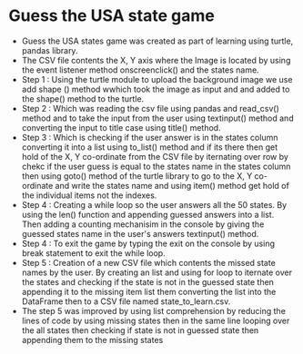 # Guess the USA state game
- Guess the USA states game was created as part of learning using turtle, pandas library.
- The CSV file contents the X, Y axis where the Image is located by using the event listener method onscreenclick() and the states name.
- Step 1 : Using the turtle module to upload the background image we use add shape () method wwhich took the image as input and and added to the shape() method to the turtle.
- Step 2 : Which was reading the csv file using pandas and read_csv() method and to take the input from the user using textinput() method and converting the input to title case using title() method.
- Step 3 : Which is checking if the user answer is in the states column converting it into a list using to_list() method and if its there then get hold of the X, Y co-ordinate from the CSV file by iternating over row by chekc if the user guess is equal to the states name in the states column then using goto() method of the turtle library to go to the X, Y co-ordinate and write the states name and using item() method get hold of the individual items not the indexes.
- Step 4 : Creating a while loop so the user answers all the 50 states. By using the len() function and appending guessed answers into a list. Then adding a counting mechanisim in the console by giving the guessed states name  in the user's answers textinput() method.
- Step 4 : To exit the game by typing the exit on the console by using break statement to exit the while loop.
- Step 5 : Creation of a new CSV file which contents the missed state names by the user. By creating an list and using for loop to iternate over the states and checking if the state is not in the guessed state then appending it to the missing item list them converting the list into the DataFrame then to a CSV file named state_to_learn.csv.
- The step 5 was improved by using list comprehension by reducing the lines of code by using missing states then in the same line looping over the all states then checking if state is not in guessed state then appending them to the missing states
